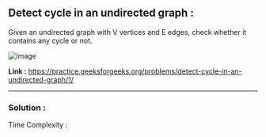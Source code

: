 ## Detect cycle in an undirected graph :
Given an undirected graph with V vertices and E edges, check whether it contains any cycle or not.

![image](https://user-images.githubusercontent.com/23376002/161806173-7d4df0da-07c2-41ab-bb5b-3f9bb3bd07b2.png)


**Link :** https://practice.geeksforgeeks.org/problems/detect-cycle-in-an-undirected-graph/1/


-------------------------------------------------------------------------------------------------------------------------------------------------


### Solution :

Time Complexity :




